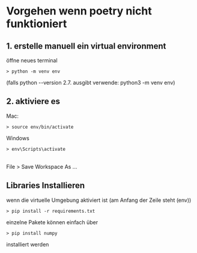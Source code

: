 # Vorgehen wenn poetry nicht funktioniert

## 1. erstelle manuell ein virtual environment
öffne neues terminal
```shell
> python -m venv env
```
(falls python --version 2.7. ausgibt verwende: python3 -m venv env)

## 2. aktiviere es
Mac:
```shell
> source env/bin/activate
```
Windows
```shell
> env\Scripts\activate
```
\
File > Save Workspace As ...
## Libraries Installieren
wenn die virtuelle Umgebung aktiviert ist (am Anfang der Zeile steht (env))

```shell
> pip install -r requirements.txt
```
einzelne Pakete können einfach über
```shell
> pip install numpy
```
installiert werden  


